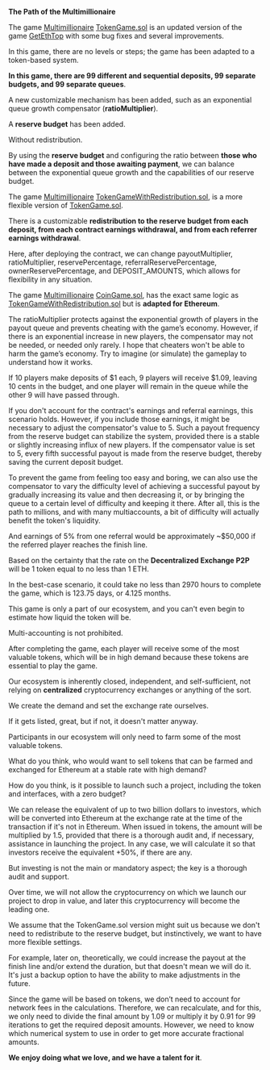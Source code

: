 **The Path of the Multimillionaire**

The game [Multimillionaire](https://github.com/NovationScripts/Multimillionaire/tree/main) [TokenGame.sol](https://github.com/NovationScripts/Multimillionaire/blob/main/TokenGame.sol) is an updated version of the game [GetEthTop](https://github.com/NovationScripts/GetEthTop/) with some bug fixes and several improvements.

In this game, there are no levels or steps; the game has been adapted to a token-based system.

**In this game, there are 99 different and sequential deposits, 99 separate budgets, and 99 separate queues**.

A new customizable mechanism has been added, such as an exponential queue growth compensator (**ratioMultiplier**).

A **reserve budget** has been added.

Without redistribution.

By using the **reserve budget** and configuring the ratio between **those who have made a deposit and those awaiting payment**, we can balance between the exponential queue growth and the capabilities of our reserve budget.










The game [Multimillionaire](https://github.com/NovationScripts/Multimillionaire/tree/main) [TokenGameWithRedistribution.sol](https://github.com/NovationScripts/Multimillionaire/blob/main/TokenGameWithRedistribution.sol), is a more flexible version of [TokenGame.sol](https://github.com/NovationScripts/Multimillionaire/blob/main/TokenGame.sol).

There is a customizable **redistribution to the reserve budget from each deposit, from each contract earnings withdrawal, and from each referrer earnings withdrawal**.

Here, after deploying the contract, we can change payoutMultiplier, ratioMultiplier, reservePercentage, referralReservePercentage, ownerReservePercentage, and DEPOSIT_AMOUNTS, which allows for flexibility in any situation.









The game [Multimillionaire](https://github.com/NovationScripts/Multimillionaire) [CoinGame.sol](https://github.com/NovationScripts/Multimillionaire/blob/main/CoinGame.sol), has the exact same logic as [TokenGameWithRedistribution.sol](https://github.com/NovationScripts/Multimillionaire/blob/main/TokenGameWithRedistribution.sol) but is **adapted for Ethereum**.



The ratioMultiplier protects against the exponential growth of players in the payout queue and prevents cheating with the game’s economy. However, if there is an exponential increase in new players, the compensator may not be needed, or needed only rarely. I hope that cheaters won't be able to harm the game’s economy. Try to imagine (or simulate) the gameplay to understand how it works.

If 10 players make deposits of $1 each, 9 players will receive $1.09, leaving 10 cents in the budget, and one player will remain in the queue while the other 9 will have passed through.

If you don't account for the contract's earnings and referral earnings, this scenario holds. However, if you include those earnings, it might be necessary to adjust the compensator's value to 5. Such a payout frequency from the reserve budget can stabilize the system, provided there is a stable or slightly increasing influx of new players. If the compensator value is set to 5, every fifth successful payout is made from the reserve budget, thereby saving the current deposit budget.

To prevent the game from feeling too easy and boring, we can also use the compensator to vary the difficulty level of achieving a successful payout by gradually increasing its value and then decreasing it, or by bringing the queue to a certain level of difficulty and keeping it there. After all, this is the path to millions, and with many multiaccounts, a bit of difficulty will actually benefit the token's liquidity.

And earnings of 5% from one referral would be approximately ~$50,000 if the referred player reaches the finish line.

Based on the certainty that the rate on the **Decentralized Exchange P2P** will be 1 token equal to no less than 1 ETH.

In the best-case scenario, it could take no less than 2970 hours to complete the game, which is 123.75 days, or 4.125 months.

This game is only a part of our ecosystem, and you can't even begin to estimate how liquid the token will be.

Multi-accounting is not prohibited.

After completing the game, each player will receive some of the most valuable tokens, which will be in high demand because these tokens are essential to play the game.

Our ecosystem is inherently closed, independent, and self-sufficient, not relying on **centralized** cryptocurrency exchanges or anything of the sort.

We create the demand and set the exchange rate ourselves.

If it gets listed, great, but if not, it doesn't matter anyway.

Participants in our ecosystem will only need to farm some of the most valuable tokens.

What do you think, who would want to sell tokens that can be farmed and exchanged for Ethereum at a stable rate with high demand?

How do you think, is it possible to launch such a project, including the token and interfaces, with a zero budget?

We can release the equivalent of up to two billion dollars to investors, which will be converted into Ethereum at the exchange rate at the time of the transaction if it's not in Ethereum. When issued in tokens, the amount will be multiplied by 1.5, provided that there is a thorough audit and, if necessary, assistance in launching the project. In any case, we will calculate it so that investors receive the equivalent +50%, if there are any.

But investing is not the main or mandatory aspect; the key is a thorough audit and support.

Over time, we will not allow the cryptocurrency on which we launch our project to drop in value, and later this cryptocurrency will become the leading one.

We assume that the TokenGame.sol version might suit us because we don't need to redistribute to the reserve budget, but instinctively, we want to have more flexible settings.

For example, later on, theoretically, we could increase the payout at the finish line and/or extend the duration, but that doesn't mean we will do it. It's just a backup option to have the ability to make adjustments in the future.

Since the game will be based on tokens, we don’t need to account for network fees in the calculations. Therefore, we can recalculate, and for this, we only need to divide the final amount by 1.09 or multiply it by 0.91 for 99 iterations to get the required deposit amounts. However, we need to know which numerical system to use in order to get more accurate fractional amounts.

**We enjoy doing what we love, and we have a talent for it**.
